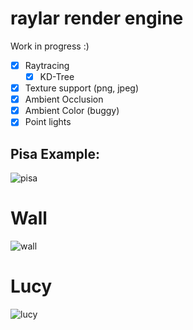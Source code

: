 # raylar render engine

Work in progress :)

- [x] Raytracing
  - [x] KD-Tree
- [x] Texture support (png, jpeg)
- [x] Ambient Occlusion
- [x] Ambient Color (buggy)
- [x] Point lights

## Pisa Example:

![pisa](https://www.islekdemir.com/image.png)

# Wall
![wall](https://www.islekdemir.com/wall.png)

# Lucy
![lucy](https://www.islekdemir.com/image_1.png)
